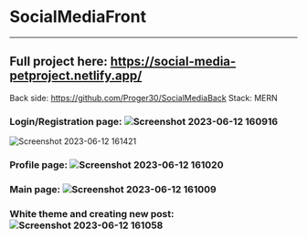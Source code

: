 # SocialMediaFront
***
## Full project here: https://social-media-petproject.netlify.app/
Back side: https://github.com/Proger30/SocialMediaBack
Stack: MERN

### Login/Registration page: ![Screenshot 2023-06-12 160916](https://github.com/Proger30/SocialMediaFront/assets/45534457/67bca1cf-9169-4b16-9034-dc091eecf046) 

![Screenshot 2023-06-12 161421](https://github.com/Proger30/SocialMediaFront/assets/45534457/b63edb19-48bb-45a9-9070-e4b819633519)

### Profile page: ![Screenshot 2023-06-12 161020](https://github.com/Proger30/SocialMediaFront/assets/45534457/728e59bc-8ceb-463e-93d9-0a36d03e1eb2)

### Main page: ![Screenshot 2023-06-12 161009](https://github.com/Proger30/SocialMediaFront/assets/45534457/69e863c5-22d7-40e5-aa68-c17ed717fcc3)

### White theme and creating new post:  ![Screenshot 2023-06-12 161058](https://github.com/Proger30/SocialMediaFront/assets/45534457/31b4d57b-70c9-4f11-ba8e-f78905927e55)
